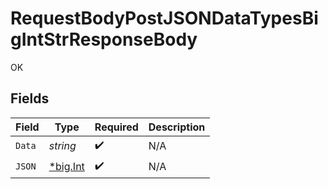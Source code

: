 # RequestBodyPostJSONDataTypesBigIntStrResponseBody

OK


## Fields

| Field                                       | Type                                        | Required                                    | Description                                 |
| ------------------------------------------- | ------------------------------------------- | ------------------------------------------- | ------------------------------------------- |
| `Data`                                      | *string*                                    | :heavy_check_mark:                          | N/A                                         |
| `JSON`                                      | [*big.Int](https://pkg.go.dev/math/big#Int) | :heavy_check_mark:                          | N/A                                         |